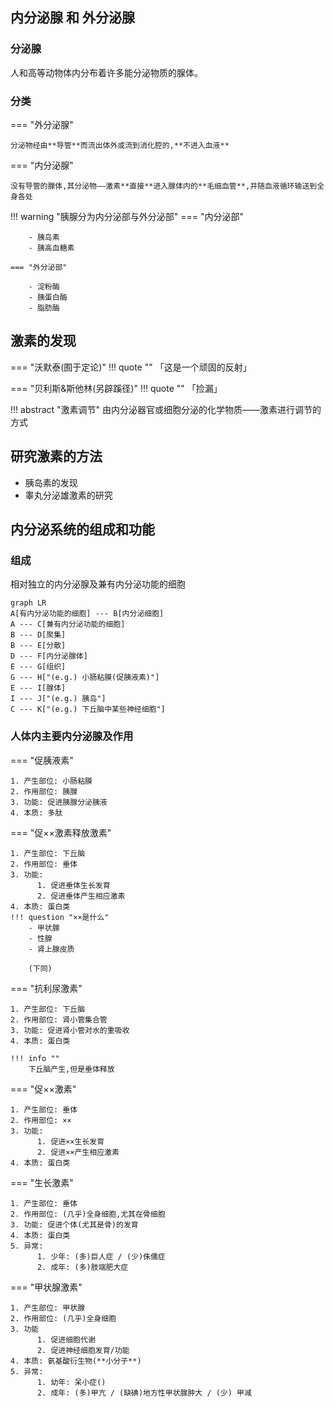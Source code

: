 ## 内分泌腺 和 外分泌腺

### 分泌腺

人和高等动物体内分布着许多能分泌物质的腺体。

### 分类

=== "外分泌腺"

    分泌物经由**导管**而流出体外或流到消化腔的,**不进入血液**

=== "内分泌腺"

    没有导管的腺体,其分泌物——激素**直接**进入腺体内的**毛细血管**,并随血液循环输送到全身各处

!!! warning "胰腺分为内分泌部与外分泌部"
    === "内分泌部"

        - 胰岛素
        - 胰高血糖素

    === "外分泌部"

        - 淀粉酶
        - 胰蛋白酶
        - 脂肪酶


## 激素的发现

=== "沃默泰(囿于定论)"
    !!! quote ""
        「这是一个顽固的反射」

=== "贝利斯&斯他林(另辟蹊径)"
    !!! quote ""
        「捡漏」

!!! abstract "激素调节"
    由内分泌器官或细胞分泌的化学物质——激素进行调节的方式


## 研究激素的方法

- 胰岛素的发现
- 睾丸分泌雄激素的研究

## 内分泌系统的组成和功能

### 组成

相对独立的内分泌腺及兼有内分泌功能的细胞

``` mermaid
graph LR
A[有内分泌功能的细胞] --- B[内分泌细胞]
A --- C[兼有内分泌功能的细胞]
B --- D[聚集]
B --- E[分散]
D --- F[内分泌腺体]
E --- G[组织]
G --- H["(e.g.) 小肠粘膜(促胰液素)"]
E --- I[腺体]
I --- J["(e.g.) 胰岛"]
C --- K["(e.g.) 下丘脑中某些神经细胞"]
```

### 人体内主要内分泌腺及作用

=== "促胰液素"

    1. 产生部位: 小肠粘膜
    2. 作用部位: 胰腺
    3. 功能: 促进胰腺分泌胰液
    4. 本质: 多肽

=== "促××激素释放激素"

    1. 产生部位: 下丘脑
    2. 作用部位: 垂体
    3. 功能:
          1. 促进垂体生长发育
          2. 促进垂体产生相应激素
    4. 本质: 蛋白类
    !!! question "××是什么"
        - 甲状腺
        - 性腺
        - 肾上腺皮质
        
        (下同)

=== "抗利尿激素"

    1. 产生部位: 下丘脑
    2. 作用部位: 肾小管集合管
    3. 功能: 促进肾小管对水的重吸收
    4. 本质: 蛋白类

    !!! info ""
        下丘脑产生,但是垂体释放

=== "促××激素"

    1. 产生部位: 垂体
    2. 作用部位: ××
    3. 功能:
          1. 促进××生长发育
          2. 促进××产生相应激素
    4. 本质: 蛋白类

=== "生长激素"

    1. 产生部位: 垂体
    2. 作用部位: (几乎)全身细胞,尤其在骨细胞
    3. 功能: 促进个体(尤其是骨)的发育
    4. 本质: 蛋白类
    5. 异常:
          1. 少年: (多)巨人症 / (少)侏儒症
          2. 成年: (多)肢端肥大症

=== "甲状腺激素"

    1. 产生部位: 甲状腺
    2. 作用部位: (几乎)全身细胞
    3. 功能
          1. 促进细胞代谢
          2. 促进神经细胞发育/功能
    4. 本质: 氨基酸衍生物(**小分子**)
    5. 异常: 
          1. 幼年: 呆小症()
          2. 成年: (多)甲亢 / (缺碘)地方性甲状腺肿大 / (少) 甲减


